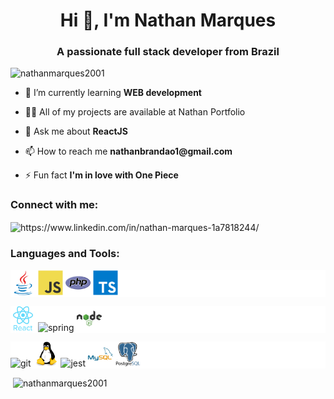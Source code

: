 <h1 align="center">Hi 👋, I'm Nathan Marques</h1>
<h3 align="center">A passionate full stack developer from Brazil</h3>

<p align="left"> <img src="https://komarev.com/ghpvc/?username=nathanmarques2001&label=Profile%20views&color=0e75b6&style=flat" alt="nathanmarques2001" /> </p>

- 🌱 I’m currently learning **WEB development**

- 👨‍💻 All of my projects are available at [Nathan Portfolio](https://nathanmarques2001.github.io/projetos/)

- 💬 Ask me about **ReactJS**

- 📫 How to reach me **nathanbrandao1@gmail.com**

- ⚡ Fun fact **I'm in love with One Piece**

<h3 align="left">Connect with me:</h3>
<p align="left">
<a href="https://linkedin.com/in/https://www.linkedin.com/in/nathan-marques-1a7818244/" target="blank"><img align="center" src="https://raw.githubusercontent.com/rahuldkjain/github-profile-readme-generator/master/src/images/icons/Social/linked-in-alt.svg" alt="https://www.linkedin.com/in/nathan-marques-1a7818244/" height="30" width="40" /></a>
</p>

<h3 align="left">Languages and Tools:</h3>
<p align="left" class="techs"> 
<img src="https://raw.githubusercontent.com/devicons/devicon/master/icons/java/java-original.svg" alt="java" width="40" height="40"/> <img src="https://raw.githubusercontent.com/devicons/devicon/master/icons/javascript/javascript-original.svg" alt="javascript" width="40" height="40"/> <img src="https://raw.githubusercontent.com/devicons/devicon/master/icons/php/php-original.svg" alt="php" width="40" height="40"/> <img src="https://raw.githubusercontent.com/devicons/devicon/master/icons/typescript/typescript-original.svg" alt="typescript" width="40" height="40"/>
</p>
<p align="left" class="techs">
<img src="https://raw.githubusercontent.com/devicons/devicon/master/icons/react/react-original-wordmark.svg" alt="react" width="40" height="40"/> <img src="https://www.vectorlogo.zone/logos/springio/springio-icon.svg" alt="spring" width="40" height="40"/> <img src="https://raw.githubusercontent.com/devicons/devicon/master/icons/nodejs/nodejs-original-wordmark.svg" alt="nodejs" width="40" height="40"/>
</p>
<p align="left" class="techs">
<img src="https://www.vectorlogo.zone/logos/git-scm/git-scm-icon.svg" alt="git" width="40" height="40"/> <img src="https://raw.githubusercontent.com/devicons/devicon/master/icons/linux/linux-original.svg" alt="linux" width="40" height="40"/> <img src="https://www.vectorlogo.zone/logos/jestjsio/jestjsio-icon.svg" alt="jest" width="40" height="40"/> <img src="https://raw.githubusercontent.com/devicons/devicon/master/icons/mysql/mysql-original-wordmark.svg" alt="mysql" width="40" height="40"/> <img src="https://raw.githubusercontent.com/devicons/devicon/master/icons/postgresql/postgresql-original-wordmark.svg" alt="postgresql" width="40" height="40"/>
</p>

<p>&nbsp;<img align="center" src="https://github-readme-stats.vercel.app/api?username=nathanmarques2001&show_icons=true&locale=en" alt="nathanmarques2001" /></p>

<style>
  a {
    text-decoration:none;
  }

  .techs {
    background-color: #FFFFFF;
  }
</style>
